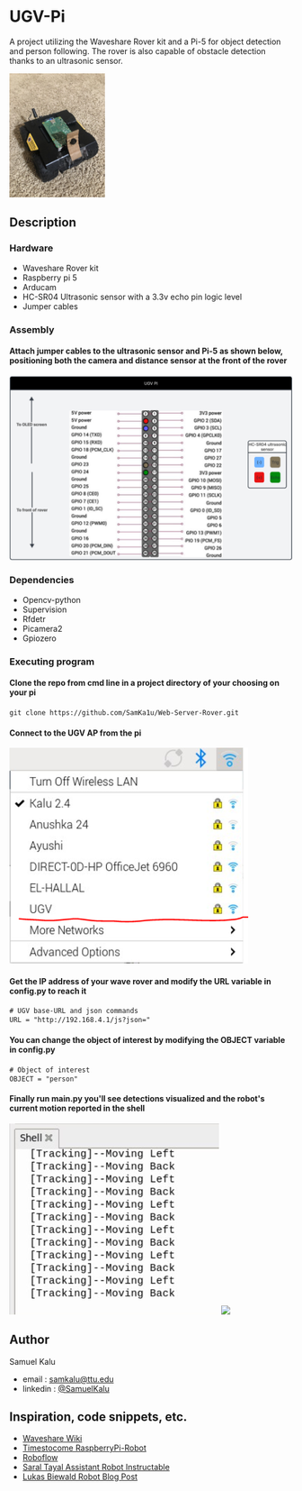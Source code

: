 # UGV-Pi

   A project utilizing the Waveshare Rover kit and a Pi-5 for object detection and person following. The rover is also capable of obstacle detection thanks to an ultrasonic sensor.
   
  <img src="images/ugvpi.jpg" style=" width:170px;height:220px;">

## Description

### Hardware

* Waveshare Rover kit
* Raspberry pi 5
* Arducam
* HC-SR04 Ultrasonic sensor with a 3.3v echo pin logic level
* Jumper cables


### Assembly

#### Attach jumper cables to the ultrasonic sensor and Pi-5 as shown below, positioning both the camera and distance sensor at the front of the rover
  <img src="images/pinout.PNG">

### Dependencies

* Opencv-python
* Supervision
* Rfdetr
* Picamera2
* Gpiozero

### Executing program

#### Clone the repo from cmd line in a project directory of your choosing on your pi
```
git clone https://github.com/SamKa1u/Web-Server-Rover.git
```

####  Connect to the UGV AP from the pi
  <img src="images/ugv.PNG">

#### Get the IP address of your wave rover and modify the URL variable in config.py to reach it

```
# UGV base-URL and json commands
URL = "http://192.168.4.1/js?json="
```

####  You can change the object of interest by modifying the OBJECT variable in config.py
```
# Object of interest
OBJECT = "person"
```

#### Finally run main.py you'll see detections visualized and the robot's current motion reported in the shell
  <img src="images/shell.PNG">
  <img src="images/frame.PNG">




## Author

Samuel Kalu
  
* email : [samkalu@ttu.edu](mailto:samkalu@ttu.edu)
* linkedin : [@SamuelKalu](https://www.linkedin.com/in/samuel-kalu-74a359342/)


## Inspiration, code snippets, etc.

* [Waveshare Wiki](https://www.waveshare.com/wiki/General_Driver_for_Robots)
* [Timestocome RaspberryPi-Robot](https://github.com/timestocome/RaspberryPi-Robot/tree/master/Hardware)
* [Roboflow](https://github.com/roboflow/rf-detr)
* [Saral Tayal Assistant Robot Instructable](https://www.instructables.com/Object-Finding-Personal-Assistant-Robot-Ft-Raspber/)
* [Lukas Biewald Robot Blog Post](https://www.oreilly.com/content/how-to-build-a-robot-that-sees-with-100-and-tensorflow/)
